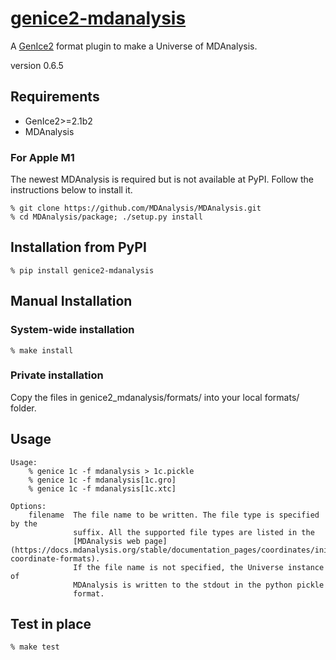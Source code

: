# [genice2-mdanalysis](https://github.com/vitroid/genice-mdanalysis/)

A [GenIce2](https://github.com/vitroid/GenIce) format plugin to make a Universe of MDAnalysis.

version 0.6.5

## Requirements


* GenIce2>=2.1b2
* MDAnalysis

### For Apple M1

The newest MDAnalysis is required but is not available at PyPI. Follow the instructions below to install it.

```shell
% git clone https://github.com/MDAnalysis/MDAnalysis.git
% cd MDAnalysis/package; ./setup.py install
```

## Installation from PyPI

```shell
% pip install genice2-mdanalysis
```

## Manual Installation

### System-wide installation

```shell
% make install
```

### Private installation

Copy the files in genice2_mdanalysis/formats/ into your local formats/ folder.

## Usage
        
    Usage:
        % genice 1c -f mdanalysis > 1c.pickle
        % genice 1c -f mdanalysis[1c.gro]
        % genice 1c -f mdanalysis[1c.xtc]

    Options:
        filename  The file name to be written. The file type is specified by the
                  suffix. All the supported file types are listed in the
                  [MDAnalysis web page](https://docs.mdanalysis.org/stable/documentation_pages/coordinates/init.html#supported-coordinate-formats).
                  If the file name is not specified, the Universe instance of
                  MDAnalysis is written to the stdout in the python pickle
                  format.


## Test in place

```shell
% make test
```
